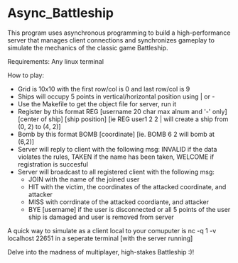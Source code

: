 # Async_Battleship
This program uses asynchronous programming to build a high-performance server that manages client connections and synchronizes gameplay to simulate the mechanics of the classic game Battleship.

Requirements: Any linux terminal

How to play:
- Grid is 10x10 with the first row/col is 0 and last row/col is 9
- Ships will occupy 5 points in vertical/horizontal position using | or - 
- Use the Makefile to get the object file for server, run it
- Register by this format REG [username 20 char max alnum and '-' only] [center of ship] [ship position] [ie REG user1 2 2 | will create a ship from (0, 2) to (4, 2)]
- Bomb by this format BOMB [coordinate] [ie. BOMB 6 2 will bomb at (6,2)]
- Server will reply to client with the following msg: INVALID if the data violates the rules, TAKEN if the name has been taken, WELCOME if registration is succesful
- Server will broadcast to all registered client with the following msg:
  -   JOIN with the name of the joined user
  -   HIT with the victim, the coordinates of the attacked coordinate, and attacker
  -   MISS with corrdinate of the attacked coordiante, and attacker
  -   BYE [username] if the user is disconnected or all 5 points of the user ship is damaged and user is removed from server

 A quick way to simulate as a client local to your comuputer is nc -q 1 -v localhost 22651 in a seperate terminal [with the server running]

 Delve into the madness of multiplayer, high-stakes Battleship :)!
